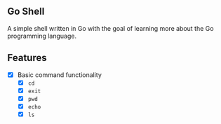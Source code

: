 ## Go Shell

A simple shell written in Go with the goal of learning more about the Go programming language.

## Features

-   [x] Basic command functionality
    -   [x] `cd`
    -   [x] `exit`
    -   [x] `pwd`
    -   [x] `echo`
    -   [x] `ls`
